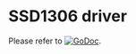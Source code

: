 # SSD1306 driver

Please refer to
[![GoDoc](https://godoc.org/github.com/maruel/dlibox/go/devices/ssd1306?status.svg)](https://godoc.org/github.com/maruel/dlibox/go/devices/ssd1306).
